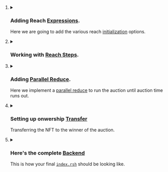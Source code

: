 <ol>
<li>
<details>
<summary>
<h3>
        
Adding Reach [Expressions](https://docs.reach.sh/rsh/appinit/#ref-programs-appinit-exprs).
        
</h3>

Here we are going to add the various reach [initialization](https://docs.reach.sh/rsh/appinit/#init) options.
</summary>
<p>

<ol>
<li>

<details>
<summary>
<h4>

Creating a [Reach App](https://docs.reach.sh/rsh/module/#rsh_Reach.App)

</h4>
</summary>
<p>

**Reach.App** will contain all the code that we will need to create our contract.
> Let's add this into an `index.rsh` file.
```javascript
'reach 0.1';

export const main = Reach.App(() => {
    //setoptions
})

init();
```
***Let's go through the code to see what is happening.***
+ `reach 0.1;` indicates that this is a Reach program. You'll always have this at the top of every program.

+ `export const main` defines the main export from the program. When you compile, this is what the compiler will look at.

+  `init()` marks the deployment of the Reach program, which allows the program to start doing things.

</p>
</details>

</li>
<li>

<details>
<summary>
<h4>

Adding a [Participant](https://docs.reach.sh/model/#term_participant)
</h4>

A [Participant](https://docs.reach.sh/model/#term_participant) is a logical actor who takes part in a DApp and is associated with an account on the consensus network.

</summary>
<p>

A **Participant** is a class that represent an account connected to the contract as well as a user connected to the frontend.

```javascript
const Creator = Participant('Creator', {
        //Implement Creator interact interface here.
});
```
***In this instance :***

- We are creating a `Participant` class called `Creator`. 
- The `Creator` will be the deployer of the contract onto the blockchain.

</p>
</details>

</li>

<li>
<details>
<summary>
<h4>

Adding it all to [`index.rsh`](https://raw.githubusercontent.com/BMscis/reach-tutorial/Documentation/Tutorial/Chapters/backend/AddingAParticipant/index.rsh)
</h4>

Let's add what we have so far into [`index.rsh`](https://raw.githubusercontent.com/BMscis/reach-tutorial/Documentation/Tutorial/Chapters/backend/AddingAParticipant/index.rsh).
</summary>
<p>

```javascript
'reach 0.1';

export const main = Reach.App(() => {

    //++ Add Creator.
    const Creator = Participant('Creator', {
        //Implement Creator interact interface here.
    });

    init();
});
```
> Note that functions added onto the Participant can only be called by the backend.
</p>
</li>
<li>

<details>
<summary>
<h4>

Adding a `Participant` Interface.
</h4>

In the next step, we'll add the creator interface that will interact with
the frontend.

</summary>
<p>

- In order to implement the **Auction** the `Creator` will have to  provide the following :

    > + An NFT token to be auctioned.
    > + A starting price for the auction.
    > + A duration for the auction.

- Once the `Creator` provides this information, any `Bidder` can view the deployed contract on the blockchain.

***Let's add a function `getSale` in `index.rsh` that does just that.***

1. The `Creator` will be responsible for providing NFT data from the frontend. So let's add this function to the Creators interface and call it `getSale()`.
    ```javascript
    //++ Add getSale function.
    getSale: Fun([], Object({
        nftId: Token,
        minBid: UInt,
        lenInBlocks: UInt,
    })),
    ```
    Let's decipher the `getSale()` function :
    > - `Fun([], UInt)` is a Reach function that takes no arguments and returns a UInt.

    > - `Object({nftId: Token,minBid: UInt,lenInBlocks: UInt,})` is a Reach object that has the following properties :
    
    > - `nftId` is `Type` token.
    > - `minBid` is `Type` UInt.
    > - `lenInBlocks` is `Type` UInt.

- Therefore, the `getSale()` function will be called by the backend, and it will expect the frontend to return an `Object` with the following properties :
    - `nftId`.
    - `minBid`.
    - `lenInBlocks`.

2. Once the contract has been published onto the blockchain, we will need to notify the `Creator`'s frontend that the auction is ready to be deployed.

    ```javascript
    //++ Add auctionReady function.
    auctionReady: Fun([], Null)
    ```
3. We also need to allow the Creator to see each bid in the auction.

    - SeeBid sends a `Bidder`.`Address` and the latest bid `UInt` to the frontend.

    ```javascript
    //++ Add seeBid function.
    seeBid: Fun([Address, UInt], Null),
    ```

4. Finally, we will also allow the creator to see the outcome of the auction.

    ```javascript
    //++ Add showOutcome function.
    seeOutcome: Fun([], Object({
        winner: Address,
        bid: UInt,
    })),
    ```
    > `SeeOutcome` sends the winner `Address` and the bid `UInt` to the frontend.

Let's add these function into the `index.rsh` file.

[`index.rsh`](https://raw.githubusercontent.com/BMscis/reach-tutorial/Documentation/Tutorial/Chapters/backend/AddingAParticipantInterface/index.rsh)

> Add this to index.rsh.

```javascript
'reach 0.1';

export const main = Reach.App(() => {
    
    // Deployer of the contract.
    const Creator = Participant('Creator', {
        //++ Add getSale function.
        getSale: Fun([], Object({
            nftId: Token,
            minBid: UInt,
            lenInBlocks: UInt,
        })),
        //++ Add auctionReady function.
        auctionReady: Fun([], Null),

        //++ Add seeBid function.
        seeBid: Fun([Address, UInt], Null),

        //++ Add showOutcome function.
        showOutcome: Fun([Address, UInt], Null),
    });

    init();
});
```

</p>
</details>

</li>
<li>

<details>
<summary>
<h4>

Adding a `Bidder` Interface.
</h4>

The `Bidder` is an [API](https://docs.reach.sh/rsh/appinit/#rsh_API) that allows the frontend to interact with the backend.
</summary>
<p>

> This is how the function looks.

```javascript
//++ Add this function to the Bidder interface.

bid: Fun([UInt], Tuple(UInt,Address, UInt)),
```

Let's break down the `bid()` function :
- It takes in a `[UInt]` from the frontend, which is the bid amount.
- It returns a `Tuple(UInt,Address, UInt)` from the backend, which we will implement later.

</p>
</details>

</li>

<li>
<details>
<summary>
<h4>

Adding it all into [`index.rsh`](https://raw.githubusercontent.com/BMscis/reach-tutorial/Documentation/Tutorial/Chapters/backend/AddingAQBidderInterface/index.rsh)
</h4>

Adding the interfaces into the contract.
</summary>
<p>

[`index.rsh`](https://raw.githubusercontent.com/BMscis/reach-tutorial/Documentation/Tutorial/Chapters/backend/AddingAQBidderInterface/index.rsh)

```javascript
'reach 0.1';

export const main = Reach.App(() => {
    
    // Deployer of the contract.
    const Creator = Participant('Creator', {
        //getSale function.
        getSale: Fun([], Object({
            nftId: Token,
            minBid: UInt,
            lenInBlocks: UInt,
        })),
        //auctionReady function.
        auctionReady: Fun([], Null),

        //seeBid function.
        seeBid: Fun([Address, UInt], Null),

        //showOutcome function.
        showOutcome: Fun([Address, UInt], Null),
    });

    // Any subsequent bidder.
    const Bidder = API('Bidder', {
        //Bidder interface.
        bid: Fun([UInt], Tuple(UInt,Address, UInt)),
    });
    
    init();
});
```
</p>
</details>
</li>
</ol>

</p>
</details>
</li>
<li>
<details>
<summary>
<h3>

Working with [Reach Steps](https://docs.reach.sh/rsh/step/).
</h3>
</summary>
<p>
<ol>
<li>

<details>
<summary>
<h4>

[Local Step](https://docs.reach.sh/rsh/step/)
</h4>

A local step refers to an action taken by a single `Participant` outside the blockchain.

Each reach program is in a [local step](https://docs.reach.sh/rsh/local/) after `initialization`.
</summary>
<p>

Since we are building a nft-auction, we need a nft to be auctioned. 

As described in the beginning, we will need :

- Nft Id
- Nft price
- Auction duration

All this information will be provided by the `Creator` `Participant`. To make sure that the `Creator` is the only one who can provide this information, we will use a `Local Step` to do so.

`Reach` provides us with an [`only`](https://docs.reach.sh/rsh/step/#ref-programs-only-step) method that we can use to do so.

```javascript
Creator.only(() => {
    const {nftId, minBid, lenInBlocks} = declassify(interact.getSale());
});
```
Let's break it down:
- `Creator.only(() => {...})` is a `Local Step` that only allows the `Creator` to access the `getSale()` function we created above.

- `{nftId, minBid, lenInBlocks}` is the declassified `Object` that is returned from the `getSale()` function.

- The [declassify](https://docs.reach.sh/rsh/local/#declassify) function makes the return value known.

- The [interact](https://docs.reach.sh/rsh/local/#interact) function notifies the frontend and awaits for a response.

Now that we have the `nftId`, `minBid`, and `lenInBlocks`, we can publish this information onto the contract.

> Let's add this to [`index.rsh`](https://raw.githubusercontent.com/BMscis/reach-tutorial/Documentation/Tutorial/Chapters/backend/AddingARLocalStep/index.rsh).

```javascript
'reach 0.1';

export const main = Reach.App(() => {
    
    // Deployer of the contract.
    const Creator = Participant('Creator', {
        //getSale function.
        getSale: Fun([], Object({
            nftId: Token,
            minBid: UInt,
            lenInBlocks: UInt,
        })),
        //auctionReady function.
        auctionReady: Fun([], Null),

        //seeBid function.
        seeBid: Fun([Address, UInt], Null),

        //showOutcome function.
        showOutcome: Fun([Address, UInt], Null),
    });

    // Any subsequent bidder.
    const Bidder = API('Bidder', {
        //Bidder interface.
        bid: Fun([UInt], Tuple(UInt,Address, UInt)),
    });
    
    init();

    //++ Add declassify function.
    Creator.only(() => {
        const {nftId, minBid, lenInBlocks} = declassify(interact.getSale());
    });
});
```
</p>
</details>

</li>
<li>

<details>
<summary>
<h4>

[Consensus Step](https://docs.reach.sh/rsh/consensus/)
</h4>

A consensus steps occurs on the blockchain network for all participants to see.
</summary>
<p>

After the `init()` reach is always in a `local step`. In order to achieve 
consensus, we need to call [consensus functions](https://docs.reach.sh/rsh/step/#publish---pay---when--and--timeout) :

- [Publish](https://docs.reach.sh/rsh/step/#publish---pay---when--and--timeout) can be used to deploy information to the contract and will push the contract into a consensus state.
- [Pay](https://docs.reach.sh/rsh/step/#publish---pay---when--and--timeout), which is paying fees to the contract will also push the contract into a consensus state.

Since we now know the `nftId`, `minBid`, and `lenInBlocks`, we can publish this information onto the contract.

```javascript
Creator.publish(nftId, minBid, lenInBlocks);
```

In order to get back into a local step and allow the Creator to send the nft into the contract, we will use [`commit`](https://docs.reach.sh/rsh/consensus/#rsh_commit) which pushes the reach into a local step.

We will also specify the number of tokens to send to the contract. We will set the amount to one since it is a unique nft, then pay it to the contract.

```javascript
const amt = 1;

commit();

Creator.pay([[amt, nftId]]);

Creator.interact.auctionReady();
```
Then finally, we will `interact` with the frontend to notify the `Creator` that the auction is ready.

> This is how [`index.rsh`](https://raw.githubusercontent.com/BMscis/reach-tutorial/Documentation/Tutorial/Chapters/backend/AddingATConsensusStep/index.rsh) looks like.

```javascript
'reach 0.1';

export const main = Reach.App(() => {
    
    // Deployer of the contract.
    const Creator = Participant('Creator', {
        //getSale function.
        getSale: Fun([], Object({
            nftId: Token,
            minBid: UInt,
            lenInBlocks: UInt,
        })),
        //auctionReady function.
        auctionReady: Fun([], Null),

        //seeBid function.
        seeBid: Fun([Address, UInt], Null),

        //showOutcome function.
        showOutcome: Fun([Address, UInt], Null),
    });

    // Any subsequent bidder.
    const Bidder = API('Bidder', {
        //Bidder interface.
        bid: Fun([UInt], Tuple(UInt,Address, UInt)),
    });
    
    init();

    //declassify function.
    Creator.only(() => {
        const {nftId, minBid, lenInBlocks} = declassify(interact.getSale());
    });

    //++ Add publish contract.
    Creator.publish(nftId, minBid, lenInBlocks);

    //++ Add nft amount.
    const amt = 1;

    //++ Add step into local-step.
    commit();

    //++ Add send nft to contract.
    Creator.pay([[amt, nftId]]);

    //++ Add notify frontend that contract is ready.
    Creator.interact.auctionReady();
});
```

</p>
</details>

</li>
<li>
<details>
<summary>
<h4>

Using Reach [Checks](https://docs.reach.sh/rsh/compute/#rsh_assert)

</h4>

Here we will `assert` that the contract balance and consensus time has changed.
</summary>
<p>

Reach provides various checks that we can use to check the current state of the contract.

We can use reach [assert](https://docs.reach.sh/rsh/compute/#rsh_assert) to check wether the `amt` we paid above has been reflected.

```javascript
assert(balance(nftId) == amt, "balance of NFT is wrong");
```
- Here we are using a [balance](https://docs.reach.sh/rsh/compute/#rsh_balance) primitive to check the balance of the nft. if we call `balance()` without a passing a parameter, we will get the balance of the contract.

Also, we will check the [last consensus time](https://docs.reach.sh/rsh/compute/#rsh_lastConsensusTime). Last consensus time checks the last time the contract was in consensus : The last time the contract used a `publish` or `pay` step.

```javascript
const lastConsensus = lastConsensusTime();
```
- This is how we use the [last consensus time](https://docs.reach.sh/rsh/compute/#rsh_lastConsensusTime) primitive to check the last consensus time.

We can also set the length of the auction by taking the last consensus time and adding lenInBlocks to it.

```javascript
const end = lastConsensus + lenInBlocks;
```

</p>
</details>
</li>

<li>
<details>
<summary>
<h4>

Adding it all into [`index.rsh`](https://raw.githubusercontent.com/BMscis/reach-tutorial/Documentation/Tutorial/Chapters/backend/AddingReachChecks/index.rsh)
</h4>

This is how your [`index.rsh`](https://raw.githubusercontent.com/BMscis/reach-tutorial/Documentation/Tutorial/Chapters/backend/AddingReachChecks/index.rsh) should look like.
</summary>
<p>

```javascript
'reach 0.1';

export const main = Reach.App(() => {
    
    // Deployer of the contract.
    const Creator = Participant('Creator', {
        //getSale function.
        getSale: Fun([], Object({
            nftId: Token,
            minBid: UInt,
            lenInBlocks: UInt,
        })),
        //auctionReady function.
        auctionReady: Fun([], Null),

        //seeBid function.
        seeBid: Fun([Address, UInt], Null),

        //showOutcome function.
        showOutcome: Fun([Address, UInt], Null),
    });

    // Any subsequent bidder.
    const Bidder = API('Bidder', {
        //Bidder interface.
        bid: Fun([UInt], Tuple(UInt,Address, UInt)),
    });
    
    init();

    //declassify function.
    Creator.only(() => {
        const {nftId, minBid, lenInBlocks} = declassify(interact.getSale());
    });

    //publish contract.
    Creator.publish(nftId, minBid, lenInBlocks);

    //nft amount.
    const amt = 1;

    //step into local-step.
    commit();

    //send nft to contract.
    Creator.pay([[amt, nftId]]);

    //notify frontend that contract is ready.
    Creator.interact.auctionReady();

    //++ Add assertion to check nft balance
    assert(balance(nftId) == amt, "balance of NFT is wrong");

    //++ Add checkpoint to set last publish time.
    const lastConsensus = lastConsensusTime();

    //++ Add blocktime to set auction duration.
    const end = lastConsensus + lenInBlocks;
});
```
</p>
</details>
</li>
</ol>
</p>
</details>
</li>
<li>
<details>
<summary>
<h3>

Adding [Parallel Reduce](https://docs.reach.sh/rsh/consensus/#parallelreduce).

</h3>

Here we implement a [parallel reduce](https://docs.reach.sh/rsh/consensus/#parallelreduce) to run the auction until auction time runs out.
</summary>
<p>

1. All `Bidder`s will be competing against each other to make the highest bid while simultaneously racing against the auction time. 

2. We will use a `while` loop that keeps the auction active as long as the auction time is not over.

3. Every time a bidder bids higher than the previous bid price, the previous bidder will be reimbursed.

4. At the end, the parallel reduce will force a single result.

Let's see how this will look.

<p>
<ol>
<li>
<details>
<summary>
<h4>

Adding parallel reduce.
</h4>

We first create a list that will be used in the parallel reduce.
</summary>

```javascript
const [highestBidder, lastPrice, isFirstBid] = [0, 0, 0];
```
- Every round of the loop, we will be checking and setting the highest bid, the highest bidder address and whether it is the first bid.

> Since the `Creator` will be the first bidder, we will set the `highestBidder` to the `Creator` address. Set the `lastPrice` to the `minBid` and `isFirstBid` to `true`.

```javascript
const [highestBidder, lastPrice, isFirstBid] = [Creator, minBid, true];
```

> Now let's plug this into the `parallelReduce` function.

```javascript
const [highestBidder, lastPrice, isFirstBid] = parallelReduce([Creator, minBid, true])
```
</details>
</li>
<li>
<details>
<summary>
<h4>

Adding an [Invariant](https://docs.reach.sh/rsh/consensus/#rsh_parallelReduce.invariant)
</h4>
</summary>

A while loop can execute a block of code as long as a specified condition is true. Thus, the invariant value should be a `true` value that is set at the start of a loop and changes only when the auction is done.

```javascript
const [highestBidder, lastPrice, isFirstBid] = parallelReduce([Creator, minBid, true])
    .invariant(balance(nftId) == amt && balance() == (isFirstBid ? 0 : lastPrice))
```
- Here, the invariant is true as long as the balance of the NFT is equal to one, thus the contract still holds the nft.

- It also checks whether it is the first bid or not. If so then the contract balance is 0, otherwise the contract balance is equal to the last bid price.

</details>
</li>

<li>
<details>
<summary>
<h4>

Using a [while](https://docs.reach.sh/rsh/consensus/#while) loop.
</h4>

A while loop will run until the last consensus time is less than the end time.
</summary>

```javascript
const [highestBidder, lastPrice, isFirstBid] = parallelReduce([Creator, minBid, true])
    .invariant(balance(nftId) == amt && balance() == (isFirstBid ? 0 : lastPrice))
    .while(lastConsensusTime() < end)
```

While the loop is `true`, let's accept bids. Parallel reduce uses `components` to allow `participants` and `api`'s to individually access functions.

</details>
</li>
    
<li>
<details>
<summary>
<h4>

Using an [`API`](https://docs.reach.sh/rsh/consensus/#p_27)
</h4>

Here, we use [`.api()`](https://docs.reach.sh/rsh/consensus/#p_27) to allow bidders to place bids.
</summary>


- An `API_EXPR` is used to access the `Bidder` API `bid` function.

```javascript
.api(Bidder.bid ....
```
- An [`ASSUME_EXPR`] evaluates a claim that resolves to true.

```javascript
.api(Bidder.bid,
((bid) => { assume(bid > lastPrice, "bid is too low"); }),
```

> Here we are testing whether the bid is higher than the last price.

- `PAY_EXPR` is used to pay the wager to the contract.

```javascript
.api(Bidder.bid,
((bid) => { assume(bid > lastPrice, "bid is too low"); })
((bid) => bid),
```

- `CONSENSUS_EXPR` is used to update the consensus state of the contract to notify the bidder of the bid.

```javascript
.api(Bidder.bid,
    ((bid) => { assume(bid > lastPrice, "bid is too low"); }),
    ((bid) => bid),
    ((bid, notify) => {
        require(bid > lastPrice, "bid is too low");
        notify([bid,highestBidder, lastPrice]);
        if ( ! isFirstBid ) {
            transfer(lastPrice).to(highestBidder);
        }
        Creator.interact.seeBid(this, bid);
        return [this, bid, false];
    })
)
```

- Here we are using [require](https://docs.reach.sh/rsh/consensus/#rsh_require) to ensure that the bid is higher than the last placed bid.

- We will `notify` the bidder frontend of the `bid` placed, the `highestBidder` and the `lastPrice`.

- We are checking if `isFirstBid` is `false`. If it is, we will reimburse the `lastPrice` back to the last bidder.

- We are also interaction with the `Creator` frontend to notify it of the bid.

- We finally return the `bidder`, the `bid` and setting `isFirstBid` to false.

</details>
</li>

<li>
<details>
<summary>
<h4>

Setting auction [timeout](https://docs.reach.sh/rsh/consensus/#rsh_parallelReduce.timeout).
</h4>

Reach `timeout` will be called once the auction time reaches. `timeout` takes a parameter `blocktime` and a function once the timeout is reached.
</summary>

```javascript

.timeout(absoluteTime(end), () => {
    Creator.publish()
    return [highestBidder, lastPrice, isFirstBid]; 
});
```

- [absoluteTime](https://docs.reach.sh/rsh/compute/#rsh_absoluteTime) gets the absolute time of the blockchain.

- Once the auction time ends, the `Creator` will `publish` the information onto the blockchain and returns the `highestBidder`, `lastPrice` and `isFirstBid`.

This is how the full parallel reduce looks.

</details>
</li>

<li>
<details>
<summary>
<h4> 
Putting the auction together.
</h4>
</summary>

```javascript
const [highestBidder, lastPrice, isFirstBid] = parallelReduce([Creator, minBid, true])
.invariant(balance(nftId) == amt && balance() == (isFirstBid ? 0 : lastPrice))
.while(lastConsensusTime() < end)
.api(Bidder.bid,
((bid) => { assume(bid > lastPrice, "bid is too low"); }),
((bid) => bid),
((bid, notify) => {
    require(bid > lastPrice, "bid is too low");
    notify([bid,highestBidder, lastPrice]);
    if ( ! isFirstBid ) {
        transfer(lastPrice).to(highestBidder);
    }
    Creator.interact.seeBid(this, bid);
    return [this, bid, false];
})
).timeout(absoluteTime(end), () => {
    Creator.publish()
    return [highestBidder, lastPrice, isFirstBid]; 
});
```

</details>
</li>

<li>
<details>
<summary>
<h4>

Adding it all into [`index.rsh`](https://raw.githubusercontent.com/BMscis/reach-tutorial/Documentation/Tutorial/Chapters/backend/AddingSParallelReduce/index.rsh).
</h4>

This is how your [`index.rsh`](https://raw.githubusercontent.com/BMscis/reach-tutorial/Documentation/Tutorial/Chapters/backend/AddingSParallelReduce/index.rsh) should be looking like.
</summary>
<p>

```javascript

'reach 0.1';

export const main = Reach.App(() => {
    
    // Deployer of the contract.
    const Creator = Participant('Creator', {
        //getSale function.
        getSale: Fun([], Object({
            nftId: Token,
            minBid: UInt,
            lenInBlocks: UInt,
        })),
        //auctionReady function.
        auctionReady: Fun([], Null),

        //seeBid function.
        seeBid: Fun([Address, UInt], Null),

        //showOutcome function.
        showOutcome: Fun([Address, UInt], Null),
    });

    // Any subsequent bidder.
    const Bidder = API('Bidder', {
        //Bidder interface.
        bid: Fun([UInt], Tuple(UInt,Address, UInt)),
    });
    
    init();

    //declassify function.
    Creator.only(() => {
        const {nftId, minBid, lenInBlocks} = declassify(interact.getSale());
    });

    //publish contract.
    Creator.publish(nftId, minBid, lenInBlocks);

    //nft amount.
    const amt = 1;

    //step into local-step.
    commit();

    //send nft to contract.
    Creator.pay([[amt, nftId]]);

    //notify frontend that contract is ready.
    Creator.interact.auctionReady();

    // assertion to check nft balance
    assert(balance(nftId) == amt, "balance of NFT is wrong");

    // checkpoint to set last publish time.
    const lastConsensus = lastConsensusTime();

    // blocktime to set auction duration.
    const end = lastConsensus + lenInBlocks;

    //++ Add parallel reduce
    const [highestBidder, lastPrice, isFirstBid] = parallelReduce([Creator, minBid, true])
    .invariant(balance(nftId) == amt && balance() == (isFirstBid ? 0 : lastPrice))
    .while(lastConsensusTime() < end)
    .api(Bidder.bid,
    ((bid) => { assume(bid > lastPrice, "bid is too low"); }),
    ((bid) => bid),
    ((bid, notify) => {
        require(bid > lastPrice, "bid is too low");
        notify([bid,highestBidder, lastPrice]);
        if ( ! isFirstBid ) {
            transfer(lastPrice).to(highestBidder);
        }
        Creator.interact.seeBid(this, bid);
        return [this, bid, false];
    })
    ).timeout(absoluteTime(end), () => {
        Creator.publish()
        return [highestBidder, lastPrice, isFirstBid]; 
    });
});

```
</p>
</details>
</ol>
</p>
</details>
</li>
<li>
<details>
<summary>
<h3>

Setting up onwership [Transfer](https://docs.reach.sh/rsh/consensus/#rsh_transfer)
</h3>

Transferring the NFT to the winner of the auction.
</summary>
<p>

[Transfer](https://docs.reach.sh/rsh/consensus/#transfer) is a consensus step that transfers ownership of contract tokens.

After the contract has determined the winner of the auction, we transfer the NFT to the winner.

```javascript
transfer(amt, nftId).to(highestBidder);
```

Then we transfer the highest bid, to the `Creator` of the nft.

```javascript
if ( ! isFirstBid ) { transfer(lastPrice).to(Creator); }
```
Finally, we notify the `Creator` frontend of the auction results.

```javascript
Creator.interact.showOutcome(highestBidder, lastPrice);
```
`commit` back to a local state and `exit` the contract.

```javascript
commit();

exit();
```

</p>
</details>
</li>

<li>
<details>
<summary>
<h3>

Here's the complete [Backend](https://raw.githubusercontent.com/BMscis/reach-tutorial/Documentation/Tutorial/Chapters/backend/AddingSParallelReduce/index.rsh)
</h3>

This is how your final [`index.rsh`](https://raw.githubusercontent.com/BMscis/reach-tutorial/Documentation/Tutorial/Full/index.rsh) should be looking like.
</summary>
<p>

```javascript
'reach 0.1';

export const main = Reach.App(() => {
    
    // Deployer of the contract.
    const Creator = Participant('Creator', {
        //getSale function.
        getSale: Fun([], Object({
            nftId: Token,
            minBid: UInt,
            lenInBlocks: UInt,
        })),
        //auctionReady function.
        auctionReady: Fun([], Null),

        //seeBid function.
        seeBid: Fun([Address, UInt], Null),

        //showOutcome function.
        showOutcome: Fun([Address, UInt], Null),
    });

    // Any subsequent bidder.
    const Bidder = API('Bidder', {
        //Bidder interface.
        bid: Fun([UInt], Tuple(UInt,Address, UInt)),
    });
    
    init();

    //declassify function.
    Creator.only(() => {
        const {nftId, minBid, lenInBlocks} = declassify(interact.getSale());
    });

    //publish contract.
    Creator.publish(nftId, minBid, lenInBlocks);

    //nft amount.
    const amt = 1;

    //step into local-step.
    commit();

    //send nft to contract.
    Creator.pay([[amt, nftId]]);

    //notify frontend that contract is ready.
    Creator.interact.auctionReady();

    // assertion to check nft balance
    assert(balance(nftId) == amt, "balance of NFT is wrong");

    // checkpoint to set last publish time.
    const lastConsensus = lastConsensusTime();

    // blocktime to set auction duration.
    const end = lastConsensus + lenInBlocks;

    // parallel reduce
    const [highestBidder, lastPrice, isFirstBid] = parallelReduce([Creator, minBid, true])
    .invariant(balance(nftId) == amt && balance() == (isFirstBid ? 0 : lastPrice))
    .while(lastConsensusTime() < end)
    .api(Bidder.bid,
    ((bid) => { assume(bid > lastPrice, "bid is too low"); }),
    ((bid) => bid),
    ((bid, notify) => {
        require(bid > lastPrice, "bid is too low");
        notify([bid,highestBidder, lastPrice]);
        if ( ! isFirstBid ) {
            transfer(lastPrice).to(highestBidder);
        }
        Creator.interact.seeBid(this, bid);
        return [this, bid, false];
    })
    ).timeout(absoluteTime(end), () => {
        Creator.publish()
        return [highestBidder, lastPrice, isFirstBid]; 
    });

    // Transfer
    if ( ! isFirstBid ) { transfer(lastPrice).to(Creator); }

    // creator show outcome.
    Creator.interact.showOutcome(highestBidder, lastPrice);

    // step to local-step.
    commit();

    // exit contract.
    exit();
});
```
</p>
</details>
</li>
</ol>